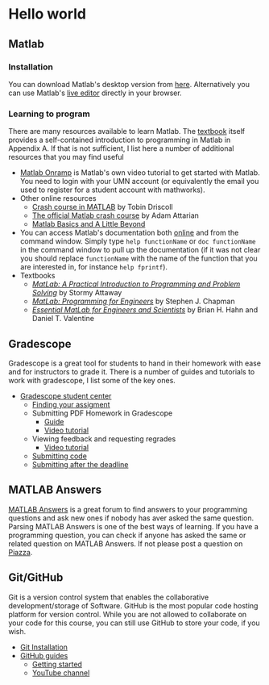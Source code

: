 # Hello world

## Matlab
### Installation
You can download Matlab's desktop version from [here](https://wwws.cs.umn.edu/download_software/matlab/). Alternatively you can use Matlab's [live editor](https://matlab.mathworks.com/) directly in your browser.

### Learning to program
There are many resources available to learn Matlab. The [textbook][1] itself provides a self-contained introduction to programming in Matlab in Appendix A. If that is not sufficient, I list here a number of additional resources that you may find useful

- [Matlab Onramp](https://matlabacademy.mathworks.com/R2020b/portal.html?course=gettingstarted) is Matlab's own video tutorial to get started with Matlab. You need to login with your UMN account (or equivalently the email you used to register for a student account with mathworks).
- Other online resources
  - [Crash course in MATLAB](https://www-users.math.umn.edu/~lerman/math5467/matlab_adv.pdf) by Tobin Driscoll
  - [The official Matlab crash course](https://slccmathdepartment.weebly.com/uploads/2/8/7/2/28720941/matlab_crash_course.pdf) by Adam Attarian
  - [Matlab Basics and A Little Beyond](https://www.math.utah.edu/~eyre/computing/matlab-intro/)
- You can access Matlab's documentation both [online](https://www.mathworks.com/help/matlab/) and from the command window. Simply type `help functionName` or `doc functionName` in the command window to pull up the documentation (if it was not clear you should replace `functionName` with the name of the function that you are interested in, for instance `help fprintf`).
- Textbooks
  - [_MatLab: A Practical Introduction to Programming and Problem Solving_](https://primo.lib.umn.edu/permalink/f/dkvf4l/TN_cdi_askewsholts_vlebooks_9780124058934) by Stormy Attaway
  - [_MatLab: Programming for Engineers_](https://primo.lib.umn.edu/permalink/f/11uk8fo/UMN_ALMA21636085160001701) by Stephen J. Chapman
  - [_Essential MatLab for Engineers and Scientists_](https://primo.lib.umn.edu/permalink/f/dkvf4l/TN_cdi_askewsholts_vlebooks_9780081029985) by Brian H. Hahn and Daniel T. Valentine

## Gradescope
Gradescope is a great tool for students to hand in their homework with ease and for instructors to grade it. There is a number of guides and tutorials to work with gradescope, I list some of the key ones.

- [Gradescope student center](https://help.gradescope.com/category/cyk4ij2dwi-student-workflow)
    - [Finding your assigment](https://help.gradescope.com/article/ccbpppziu9-student-submit-work#finding_your_assignments)
    - Submitting PDF Homework in Gradescope
        - [Guide](https://help.gradescope.com/article/0chl25eed3-student-scan-mobile-device)
        - [Video tutorial](https://www.youtube.com/watch?v=u-pK4GzpId0&feature=emb_logo)
    - Viewing feedback and requesting regrades
      - [Video tutorial](https://www.youtube.com/watch?v=TOHCkI12mh0&feature=emb_logo)
    - [Submitting code](https://help.gradescope.com/article/ccbpppziu9-student-submit-work#submitting_code)
    - [Submitting after the deadline](https://help.gradescope.com/article/g8412yh1m6-student-submit-work-late)

## MATLAB Answers
[MATLAB Answers](https://www.mathworks.com/matlabcentral/answers/index) is a great forum to find answers to your programming questions and ask new ones if nobody has aver asked the same question. Parsing MATLAB Answers is one of the best ways of learning. If you have a programming question, you can check if anyone has asked the same or related question on MATLAB Answers. If not please post a question on [Piazza](https://piazza.com/umn/spring2021/chen3201/home).

## Git/GitHub
Git is a version control system that enables the collaborative development/storage of Software. GitHub is the most popular code hosting platform for version control. While you are not allowed to collaborate on your code for this course, you can still use GitHub to store your code, if you wish.

- [Git Installation](https://git-scm.com/book/en/v2/Getting-Started-Installing-Git)
- [GitHub guides](https://guides.github.com/)
    - [Getting started](https://guides.github.com/activities/hello-world/)
    - [YouTube channel](https://www.youtube.com/githubguides)

[1]: organization.md#Books
